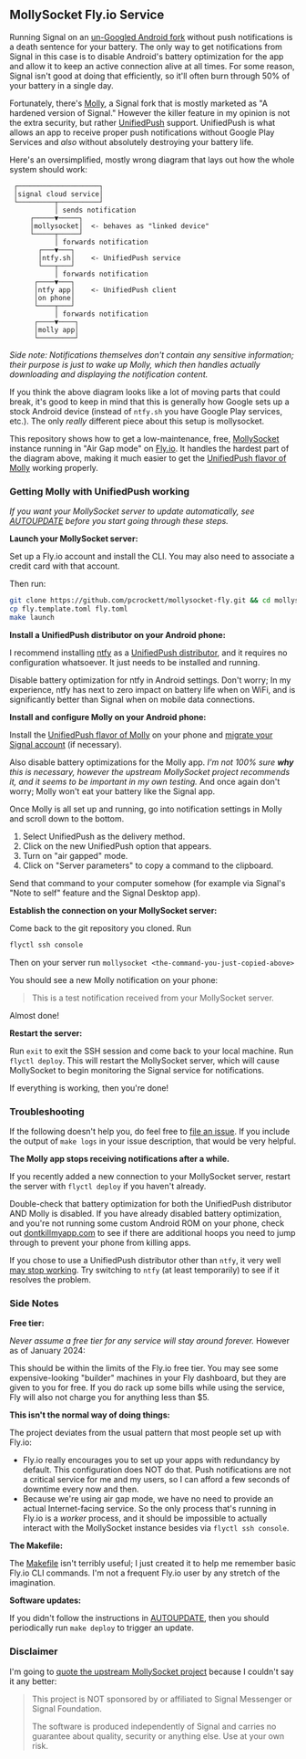 ## MollySocket Fly.io Service

Running Signal on an [un-Googled Android fork](https://grapheneos.org/) without push notifications
is a death sentence for your battery. The only way to get notifications from Signal in this case is
to disable Android's battery optimization for the app and allow it to keep an active connection
alive at all times. For some reason, Signal isn't good at doing that efficiently, so it'll often
burn through 50% of your battery in a single day.

Fortunately, there's [Molly](https://molly.im/), a Signal fork that is mostly marketed as "A
hardened version of Signal." However the killer feature in my opinion is not the extra security, but
rather [UnifiedPush](https://unifiedpush.org/) support. UnifiedPush is what allows an app to receive
proper push notifications without Google Play Services and _also_ without absolutely destroying your
battery life.

Here's an oversimplified, mostly wrong diagram that lays out how the whole system should work:

```plaintext
 ┌────────────────────┐
 │signal cloud service│
 └─────────┬──────────┘
           │ sends notification
     ┌─────▼─────┐
     │mollysocket│  <- behaves as "linked device"
     └─────┬─────┘
           │ forwards notification
       ┌───▼───┐
       │ntfy.sh│    <- UnifiedPush service
       └───┬───┘
           │ forwards notification
      ┌────▼───┐
      │ntfy app│    <- UnifiedPush client
      │on phone│
      └────┬───┘
           │ forwards notification
      ┌────▼────┐
      │molly app│
      └─────────┘
```

_Side note: Notifications themselves don't contain any sensitive information; their purpose is just
to wake up Molly, which then handles actually downloading and displaying the notification content._

If you think the above diagram looks like a lot of moving parts that could break, it's good to keep
in mind that this is generally how Google sets up a stock Android device (instead of `ntfy.sh` you
have Google Play services, etc.). The only _really_ different piece about this setup is mollysocket.

This repository shows how to get a low-maintenance, free, [MollySocket](https://github.com/mollyim/mollysocket)
instance running in "Air Gap mode" on [Fly.io](https://fly.io/). It handles the hardest part of the
diagram above, making it much easier to get the [UnifiedPush flavor of Molly](https://github.com/mollyim/mollyim-android-unifiedpush)
working properly.

### Getting Molly with UnifiedPush working

_If you want your MollySocket server to update automatically, see [AUTOUPDATE](doc/AUTOUPDATE.md)
before you start going through these steps._

**Launch your MollySocket server:**

Set up a Fly.io account and install the CLI. You may also need to associate a credit card with that
account.

Then run:

```bash
git clone https://github.com/pcrockett/mollysocket-fly.git && cd mollysocket-fly
cp fly.template.toml fly.toml
make launch
```

**Install a UnifiedPush distributor on your Android phone:**

I recommend installing [ntfy](https://f-droid.org/en/packages/io.heckel.ntfy/) as a
[UnifiedPush distributor](https://unifiedpush.org/users/distributors/), and it requires no
configuration whatsoever. It just needs to be installed and running.

Disable battery optimization for ntfy in Android settings. Don't worry; In my experience, ntfy has
next to zero impact on battery life when on WiFi, and is significantly better than Signal when on
mobile data connections.

**Install and configure Molly on your Android phone:**

Install the [UnifiedPush flavor of Molly](https://github.com/mollyim/mollyim-android-unifiedpush)
on your phone and [migrate your Signal account](https://github.com/mollyim/mollyim-android/wiki/Migrating-From-Signal)
(if necessary).

Also disable battery optimizations for the Molly app. _I'm not 100% sure **why** this is necessary,
however the upstream MollySocket project recommends it, and it seems to be important in my own
testing._ And once again don't worry; Molly won't eat your battery like the Signal app.

Once Molly is all set up and running, go into notification settings in Molly and scroll down to the
bottom.

1. Select UnifiedPush as the delivery method.
2. Click on the new UnifiedPush option that appears.
3. Turn on "air gapped" mode.
4. Click on "Server parameters" to copy a command to the clipboard.

Send that command to your computer somehow (for example via Signal's "Note to self" feature and the
Signal Desktop app).

**Establish the connection on your MollySocket server:**

Come back to the git repository you cloned. Run

```bash
flyctl ssh console
```

Then on your server run `mollysocket <the-command-you-just-copied-above>`

You should see a new Molly notification on your phone:

> This is a test notification received from your MollySocket server.

Almost done!

**Restart the server:**

Run `exit` to exit the SSH session and come back to your local machine. Run `flyctl deploy`. This
will restart the MollySocket server, which will cause MollySocket to begin monitoring the Signal
service for notifications.

If everything is working, then you're done!

### Troubleshooting

If the following doesn't help you, do feel free to
[file an issue](https://github.com/pcrockett/mollysocket-fly/issues). If you include the output of
`make logs` in your issue description, that would be very helpful.

**The Molly app stops receiving notifications after a while.**

If you recently added a new connection to your MollySocket server, restart the server with
`flyctl deploy` if you haven't already.

Double-check that battery optimization for both the UnifiedPush distributor AND Molly is disabled.
If you have already disabled battery optimization, and you're not running some custom Android ROM
on your phone, check out [dontkillmyapp.com](https://dontkillmyapp.com/) to see if there are
additional hoops you need to jump through to prevent your phone from killing apps.

If you chose to use a UnifiedPush distributor other than `ntfy`, it very well
[may stop working](https://github.com/mollyim/mollysocket/issues/35#issuecomment-2105094828). Try
switching to `ntfy` (at least temporarily) to see if it resolves the problem.

### Side Notes

**Free tier:**

_Never assume a free tier for any service will stay around forever._ However as of January 2024:

This should be within the limits of the Fly.io free tier. You may see some expensive-looking
"builder" machines in your Fly dashboard, but they are given to you for free. If you do rack up
some bills while using the service, Fly will also not charge you for anything less than $5.

**This isn't the normal way of doing things:**

The project deviates from the usual pattern that most people set up with Fly.io:

* Fly.io really encourages you to set up your apps with redundancy by default. This configuration
  does NOT do that. Push notifications are not a critical service for me and my users, so I can
  afford a few seconds of downtime every now and then.
* Because we're using air gap mode, we have no need to provide an actual Internet-facing service. So
  the only process that's running in Fly.io is a _worker_ process, and it should be impossible to
  actually interact with the MollySocket instance besides via `flyctl ssh console`.

**The Makefile:**

The [Makefile](Makefile) isn't terribly useful; I just created it to help me remember basic Fly.io
CLI commands. I'm not a frequent Fly.io user by any stretch of the imagination.

**Software updates:**

If you didn't follow the instructions in [AUTOUPDATE](doc/AUTOUPDATE.md), then you should
periodically run `make deploy` to trigger an update.

### Disclaimer

I'm going to [quote the upstream MollySocket project](https://github.com/mollyim/mollysocket/?tab=readme-ov-file#disclaimer)
because I couldn't say it any better:

> This project is NOT sponsored by or affiliated to Signal Messenger or Signal Foundation.
>
> The software is produced independently of Signal and carries no guarantee about quality, security
> or anything else. Use at your own risk.
